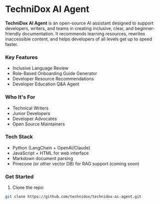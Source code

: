 # TechniDox AI Agent

**TechniDox AI Agent** is an open-source AI assistant designed to support developers, writers, and teams in creating inclusive, clear, and beginner-friendly documentation. It recommends learning resources, rewrites inaccessible content, and helps developers of all levels get up to speed faster.

### Key Features
- Inclusive Language Review
- Role-Based Onboarding Guide Generator
- Developer Resource Recommendations
- Developer Education Q&A Agent

### Who It's For
- Technical Writers
- Junior Developers
- Developer Advocates
- Open Source Maintainers

### Tech Stack
- Python (LangChain + OpenAI/Claude)
- JavaScript + HTML for web interface
- Markdown document parsing
- Pinecone (or other vector DB) for RAG support (coming soon)

### Get Started
1. Clone the repo:
```bash
git clone https://github.com/technidox/technidox-ai-agent.git
